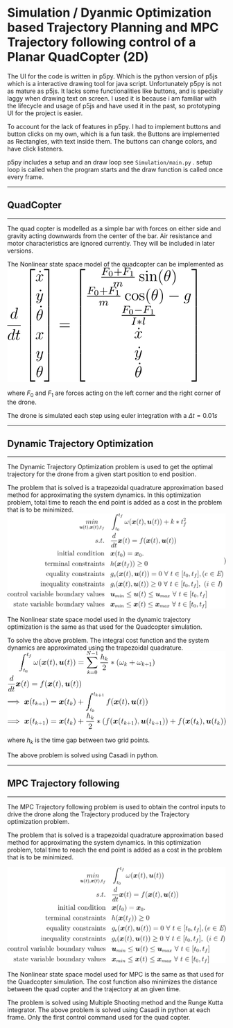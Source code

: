 # Simulation / Dyanmic Optimization based Trajectory Planning and MPC Trajectory following control of a Planar QuadCopter (2D)

The UI for the code is written in p5py. Which is the python version of p5js which is a interactive drawing tool for java script. Unfortunately p5py is not as mature as p5js. It lacks some functionalities like buttons, and is specially laggy when drawing text on screen. I used it is because i am familiar with the lifecycle and usage of p5js and have used it in the past, so prototyping UI for the project is easier.



To account for the lack of features in p5py. I had to implement buttons and button clicks on my own, which is a fun task. the Buttons are implemented as Rectangles, with text inside them. The buttons can change colors, and have click listeners. 



p5py includes a setup and an draw loop see `Simulation/main.py` . setup loop is called when the program starts and the draw function is called once every frame. 

___
## QuadCopter
___

The quad copter is modelled as a simple bar with forces on either side and gravity acting downwards from the center of the bar. Air resistance and motor characteristics are ignored currently. They will be included in later versions. 

The Nonlinear state space model of the quadcopter can be implemented as 
![image](Image/CodeCogsEqn-4.svg)

where $F_0$ and $F_1$ are forces acting on the left corner and the right corner of the drone. 

The drone is simulated each step using euler integration with a $\Delta t = 0.01s$ 


___
## Dynamic Trajectory Optimization
___

The Dynamic Trajectory Optimization problem is used to get the optimal trajectory for the drone from a given start position to end position.

The problem that is solved is a trapezoidal quadrature approximation based method for approximating the system dynamics. In this optimization problem, total time to reach the end point is added as a cost in the problem that is to be minimized.
![image](Image/CodeCogsEqn.svg)


The Nonlinear state space model used in the dynamic trajectory optimization is the same as that used for the Quadcopter simulation.

To solve the above problem. The integral cost function and the system dynamics are approximated using the trapezoidal quadrature. 
![image](Image/CodeCogsEqn-2.svg)

where $h_k$ is the time gap between two grid points. 

The above problem is solved using Casadi in python.


___
## MPC Trajectory following
___

The MPC Trajectory following problem is used to obtain the control inputs to drive the drone along the Trajectory produced by the Trajectory optimization problem.

The problem that is solved is a trapezoidal quadrature approximation based method for approximating the system dynamics. In this optimization problem, total time to reach the end point is added as a cost in the problem that is to be minimized.

![image](Image/CodeCogsEqn-3.svg)

The Nonlinear state space model used for MPC is the same as that used for the Quadcopter simulation. The cost function also minimizes the distance between the quad copter and the trajectory at an given time.

The problem is solved using Multiple Shooting method and the Runge Kutta integrator. The above problem is solved using Casadi in python at each frame. Only the first control command used for the quad copter. 